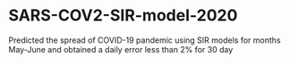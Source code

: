 # SARS-COV2-SIR-model-2020
Predicted the spread of COVID-19 pandemic using SIR models for months May-June and obtained a daily error less than 2% for 30 day
